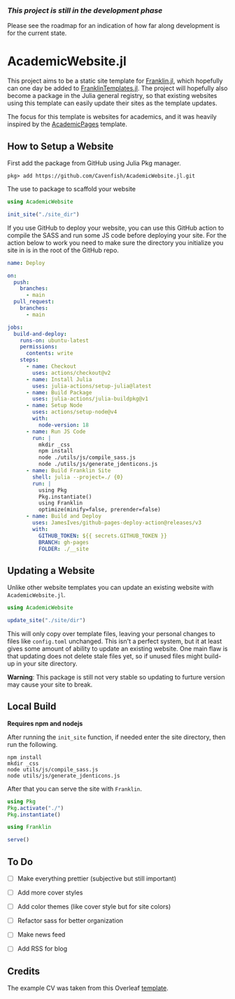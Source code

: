 ### _This project is still in the development phase_

Please see the roadmap for an indication of how far along development is for the current state.

# AcademicWebsite.jl

This project aims to be a static site template for [Franklin.jl](https://github.com/tlienart/Franklin.jl), which hopefully can one day be added to [FranklinTemplates.jl](https://github.com/tlienart/FranklinTemplates.jl). The project will hopefully also become a package in the Julia general registry, so that existing websites using this template can easily update their sites as the template updates.

The focus for this template is websites for academics, and it was heavily inspired by the [AcademicPages](https://github.com/academicpages/academicpages.github.io) template.

## How to Setup a Website

First add the package from GitHub using Julia Pkg manager.

```
pkg> add https://github.com/Cavenfish/AcademicWebsite.jl.git
```

The use to package to scaffold your website

```julia
using AcademicWebsite

init_site("./site_dir")
```

If you use GitHub to deploy your website, you can use this
GitHub action to compile the SASS and run some JS code before
deploying your site. For the action below to work you need to
make sure the directory you initialize you site in is in the 
root of the GitHub repo.

```yaml
name: Deploy

on:
  push:
    branches:
      - main
  pull_request:
    branches:
      - main

jobs:
  build-and-deploy:
    runs-on: ubuntu-latest
    permissions:
      contents: write
    steps:
      - name: Checkout
        uses: actions/checkout@v2
      - name: Install Julia
        uses: julia-actions/setup-julia@latest
      - name: Build Package
        uses: julia-actions/julia-buildpkg@v1
      - name: Setup Node
        uses: actions/setup-node@v4
        with:
          node-version: 18
      - name: Run JS Code
        run: |
          mkdir _css
          npm install
          node ./utils/js/compile_sass.js
          node ./utils/js/generate_jdenticons.js
      - name: Build Franklin Site
        shell: julia --project=./ {0}
        run: |
          using Pkg
          Pkg.instantiate()
          using Franklin
          optimize(minify=false, prerender=false)
      - name: Build and Deploy
        uses: JamesIves/github-pages-deploy-action@releases/v3
        with:
          GITHUB_TOKEN: ${{ secrets.GITHUB_TOKEN }}
          BRANCH: gh-pages
          FOLDER: ./__site
```

## Updating a Website

Unlike other website templates you can update an existing 
website with `AcademicWebsite.jl`. 

```julia
using AcademicWebsite

update_site("./site/dir")
```

This will only copy over template files, leaving your personal
changes to files like `config.toml` unchanged. This isn't a 
perfect system, but it at least gives some amount of 
ability to update an existing website. One main flaw is that
updating does not delete stale files yet, so if unused files
might build-up in your site directory.

**Warning**: This package is still not very stable so updating
to furture version may cause your site to break.

## Local Build
**Requires npm and nodejs**

After running the `init_site` function, if needed enter the 
site directory, then run the following.

```
npm install
mkdir _css
node utils/js/compile_sass.js
node utils/js/generate_jdenticons.js
```

After that you can serve the site with `Franklin`.

```julia
using Pkg
Pkg.activate("./")
Pkg.instantiate()

using Franklin

serve()
```

## To Do

- [ ] Make everything prettier (subjective but still important)
- [ ] Add more cover styles
- [ ] Add color themes (like cover style but for site colors)
- [ ] Refactor sass for better organization
- [ ] Make news feed
- [ ] Add RSS for blog


## Credits

The example CV was taken from this Overleaf [template](https://www.overleaf.com/latex/templates/a-customised-curve-cv/mvmbhkwsnmwv).